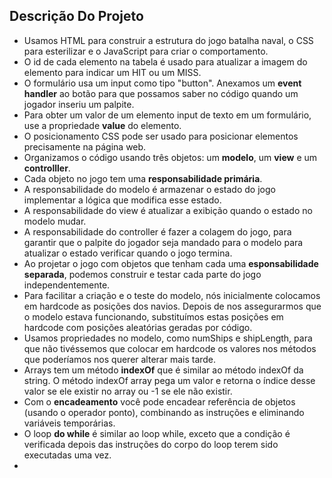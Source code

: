 ## Descrição Do Projeto

* Usamos HTML para construir a estrutura do jogo batalha naval, o CSS para esterilizar e o JavaScript para criar o comportamento.  
* O id de cada elemento <td> na tabela é usado para atualizar a imagem do elemento para indicar um HIT ou um MISS.  
* O formulário usa um input como tipo "button". Anexamos um **event handler** ao botão para que possamos saber no código quando um jogador inseriu um palpite.  
* Para obter um valor de um elemento input de texto em um formulário, use a propriedade **value** do elemento.  
* O posicionamento CSS pode ser usado para posicionar elementos precisamente na página web.  
* Organizamos o código usando três objetos: um **modelo**, um **view** e um **controlller**.  
* Cada objeto no jogo tem uma **responsabilidade primária**.  
* A responsabilidade do modelo é armazenar o estado do jogo implementar a lógica que modifica esse estado. 
* A responsabilidade do view é atualizar a exibição quando o estado no  modelo mudar.  
* A responsabilidade do controller é fazer a colagem do jogo, para garantir que o palpite do jogador seja mandado para o modelo para atualizar o estado verificar quando o jogo termina.
* Ao projetar o jogo com objetos que tenham cada uma **esponsabilidade separada**, podemos construir e testar cada parte do jogo independentemente.  
* Para facilitar a criação e o teste do modelo, nós inicialmente colocamos em hardcode as posições dos navios. Depois de nos assegurarmos que o modelo estava funcionando, substituímos estas posições em hardcode com posições aleatórias geradas por código.  
* Usamos propriedades no modelo, como numShips e shipLength, para que não tivéssemos que colocar em hardcode os valores nos métodos que poderíamos nos querer alterar mais tarde.
* Arrays tem um método **indexOf** que é similar ao método indexOf da string. O método indexOf array pega um valor e retorna o índice desse valor se ele existir no array ou -1 se ele não existir.
* Com o **encadeamento** você pode encadear referência de objetos (usando o operador ponto), combinando as instruções e eliminando variáveis temporárias.
* O loop **do while** é similar ao loop while, exceto que a condição é verificada depois das instruções do corpo do loop terem sido executadas uma vez.
* 
